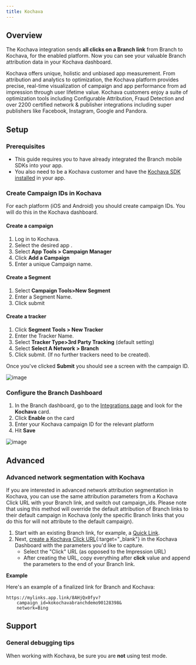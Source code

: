 ```yaml
---
title: Kochava
---
```

## Overview

The Kochava integration sends **all clicks on a Branch link** from Branch to Kochava, for the enabled platform. Now you can see your valuable Branch attribution data in your Kochava dashboard.

Kochava offers unique, holistic and unbiased app measurement. From attribution and analytics to optimization, the Kochava platform provides precise, real-time visualization of campaign and app performance from ad impression through user lifetime value. Kochava customers enjoy a suite of optimization tools including Configurable Attribution, Fraud Detection and over 2200 certified network & publisher integrations including super publishers like Facebook, Instagram, Google and Pandora.

## Setup

### Prerequisites
- This guide requires you to have already integrated the Branch mobile SDKs into your app.
- You also need to be a Kochava customer and have the [Kochava SDK installed](http://support.kochava.com/sdk-integration) in your app.

### Create Campaign IDs in Kochava

For each platform (iOS and Android) you should create campaign IDs. You will do this in the Kochava dashboard.

#### Create a campaign

1. Log in to Kochava.
1. Select the desired app .
1. Select <notranslate>**App Tools > Campaign Manager**</notranslate>
1. Click <notranslate>**Add a Campaign**</notranslate>
1. Enter a unique Campaign name.

#### Create a Segment

1. Select <notranslate>**Campaign Tools>New Segment**</notranslate>
1. Enter a Segment Name.
1. Click submit

#### Create a tracker

1. Click <notranslate>**Segment Tools > New Tracker**</notranslate>
1. Enter the Tracker Name.
1. Select <notranslate>**Tracker Type>3rd Party Tracking**</notranslate> (default setting)
1. Select <notranslate>**Select A Network > Branch**</notranslate>
1. Click submit. (If no further trackers need to be created).

Once you've clicked <notranslate>**Submit**</notranslate> you should see a screen with the campaign ID.

![image](/images/pages/integrations/kochava/kochava-dashboard.png)

### Configure the Branch Dashboard

1. In the Branch dashboard, go to the [Integrations page](https://dashboard.branch.io/integrations) and look for the <notranslate>**Kochava**</notranslate> card.
1. Click <notranslate>**Enable**</notranslate> on the card
1. Enter your Kochava campaign ID for the relevant platform
1. Hit <notranslate>**Save**</notranslate>

![image](/images/pages/integrations/kochava/enable-kochava-integration.png)

## Advanced

### Advanced network segmentation with Kochava

If you are interested in advanced network attribution segmentation in Kochava, you can use the same attribution parameters from a Kochava Click URL with your Branch link, and switch out campaign_ids. Please note that using this method will override the default attribution of Branch links to their default campaign in Kochava (only the specific Branch links that you do this for will not attribute to the default campaign).


1. Start with an existing Branch link, for example, a [ Quick Link](../../dashboard/analytics/#quick-links).
1. Next, [create a Kochava Click URL](http://support.kochava.com/campaign-management/create-an-install-campaign){:target="\_blank"} in the Kochava Dashboard with the parameters you'd like to capture.
	- Select the "Click" URL (as opposed to the Impression URL)
	- After creating the URL, copy everything after <notranslate>**click**</notranslate> value and append the parameters to the end of your Branch link.

**Example**

Here's an example of a finalized link for Branch and Kochava:

```
https://mylinks.app.link/8AHjQx0fyv?
	campaign_id=kokochavabranchdemo90128398&
	network=Bing
```

## Support

### General debugging tips

When working with Kochava, be sure you are **not** using test mode.
